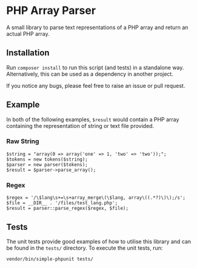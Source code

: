 # PHP Array Parser
A small library to parse text representations of a PHP array and return an actual PHP array.

## Installation

Run `composer install` to run this script (and tests) in a standalone way. Alternatively, this can be used as a dependency in another project.

If you notice any bugs, please feel free to raise an issue or pull request.

## Example

In both of the following examples, `$result` would contain a PHP array containing the representation of string or text file provided.

### Raw String

    $string = "array(0 => array('one' => 1, 'two' => 'two'));";
    $tokens = new tokens($string);
    $parser = new parser($tokens);
    $result = $parser->parse_array();

### Regex

    $regex = '/\$lang\s+=\s+array_merge\(\$lang, array\((.*?)\)\);/s';
    $file = __DIR__ . '/files/test_lang.php';
    $result = parser::parse_regex($regex, $file);

## Tests

The unit tests provide good examples of how to utilise this library and can be found in the `tests/` directory. To execute the unit tests, run:

    vendor/bin/simple-phpunit tests/